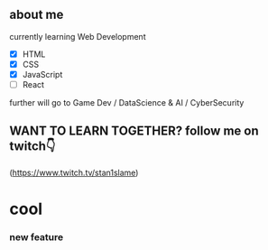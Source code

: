 ## about me

currently learning Web Development

- [x] HTML
- [x] CSS
- [x] JavaScript
- [ ] React

further will go to Game Dev / DataScience & AI / CyberSecurity

## WANT TO LEARN TOGETHER? follow me on twitch👇
(https://www.twitch.tv/stan1slame)

# cool
### new feature